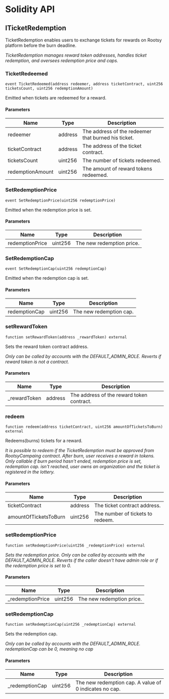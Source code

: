 # Solidity API

## ITicketRedemption

TicketRedemption enables users to exchange tickets for rewards on Rootsy platform before the burn deadline.

_TicketRedemption manages reward token addresses, handles ticket redemption, and oversees redemption price and caps._

### TicketRedeemed

```solidity
event TicketRedeemed(address redeemer, address ticketContract, uint256 ticketsCount, uint256 redemptionAmount)
```

Emitted when tickets are redeemed for a reward.

#### Parameters

| Name | Type | Description |
| ---- | ---- | ----------- |
| redeemer | address | The address of the redeemer that burned his tiсket. |
| ticketContract | address | The address of the ticket contract. |
| ticketsCount | uint256 | The number of tickets redeemed. |
| redemptionAmount | uint256 | The amount of reward tokens redeemed. |

### SetRedemptionPrice

```solidity
event SetRedemptionPrice(uint256 redemptionPrice)
```

Emitted when the redemption price is set.

#### Parameters

| Name | Type | Description |
| ---- | ---- | ----------- |
| redemptionPrice | uint256 | The new redemption price. |

### SetRedemptionCap

```solidity
event SetRedemptionCap(uint256 redemptionCap)
```

Emitted when the redemption cap is set.

#### Parameters

| Name | Type | Description |
| ---- | ---- | ----------- |
| redemptionCap | uint256 | The new redemption cap. |

### setRewardToken

```solidity
function setRewardToken(address _rewardToken) external
```

Sets the reward token contract address.

_Only can be called by accounts with the DEFAULT_ADMIN_ROLE.
Reverts if reward token is not a contract._

#### Parameters

| Name | Type | Description |
| ---- | ---- | ----------- |
| _rewardToken | address | The address of the reward token contract. |

### redeem

```solidity
function redeem(address ticketContract, uint256 amountOfTicketsToBurn) external
```

Redeems(burns) tickets for a reward.

_It is possible to redeem if the TicketRedemption must be approved from RootsyCampaing contract.
After burn, user receives a reward in tokens.
Only callable if burn period hasn't ended, redemption price is set, redemption cap.
isn't reached, user owns an organization and the ticket is registered in the lottery._

#### Parameters

| Name | Type | Description |
| ---- | ---- | ----------- |
| ticketContract | address | The ticket contract address. |
| amountOfTicketsToBurn | uint256 | The number of tickets to redeem. |

### setRedemptionPrice

```solidity
function setRedemptionPrice(uint256 _redemptionPrice) external
```

_Sets the redemption price.
Only can be called by accounts with the DEFAULT_ADMIN_ROLE.
Reverts if the caller doesn't have admin role or if the redemption price is set to 0._

#### Parameters

| Name | Type | Description |
| ---- | ---- | ----------- |
| _redemptionPrice | uint256 | The new redemption price. |

### setRedemptionCap

```solidity
function setRedemptionCap(uint256 _redemptionCap) external
```

Sets the redemption cap.

_Only can be called by accounts with the DEFAULT_ADMIN_ROLE.
redemptionCap can be 0, meaning no cap_

#### Parameters

| Name | Type | Description |
| ---- | ---- | ----------- |
| _redemptionCap | uint256 | The new redemption cap. A value of 0 indicates no cap. |

